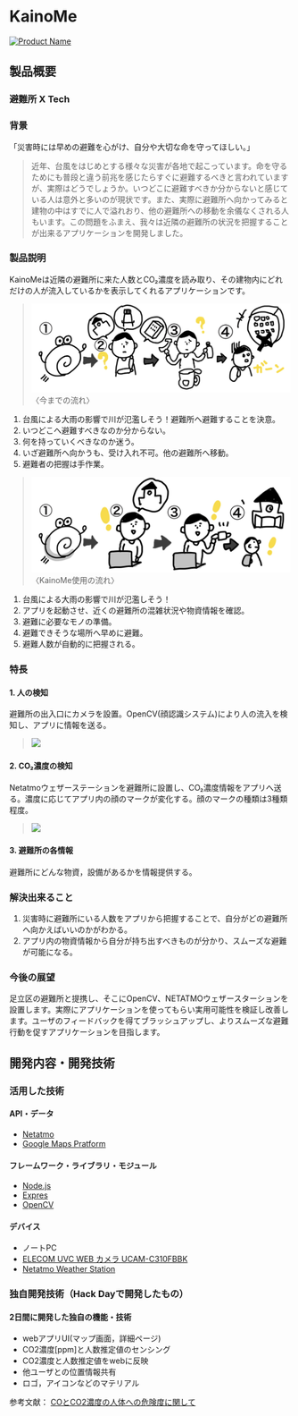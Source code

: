 # KainoMe

[![Product Name](image.png)](https://www.youtube.com/watch?v=G5rULR53uMk)

## 製品概要
### 避難所 X Tech

### 背景
「災害時には早めの避難を心がけ、自分や大切な命を守ってほしい。」
>近年、台風をはじめとする様々な災害が各地で起こっています。命を守るためにも普段と違う前兆を感じたらすぐに避難するべきと言われていますが、実際はどうでしょうか。いつどこに避難すべきか分からないと感じている人は意外と多いのが現状です。また、実際に避難所へ向かってみると建物の中はすでに人で溢れおり、他の避難所への移動を余儀なくされる人もいます。この問題をふまえ、我々は近隣の避難所の状況を把握することが出来るアプリケーションを開発しました。

### 製品説明
KainoMeは近隣の避難所に来た人数とCO₂濃度を読み取り、その建物内にどれだけの人が流入しているかを表示してくれるアプリケーションです。
> ![まき絵1(makie1.png)](./material/makie1.png)
> 〈今までの流れ〉
1. 台風による大雨の影響で川が氾濫しそう！避難所へ避難することを決意。
2. いつどこへ避難すべきなのか分からない。
3. 何を持っていくべきなのか迷う。
4. いざ避難所へ向かうも、受け入れ不可。他の避難所へ移動。
5. 避難者の把握は手作業。
> ![まき絵2](./material/makie2.png)
> 〈KainoMe使用の流れ〉
1. 台風による大雨の影響で川が氾濫しそう！
2. アプリを起動させ、近くの避難所の混雑状況や物資情報を確認。
3. 避難に必要なモノの準備。
4. 避難できそうな場所へ早めに避難。
5. 避難人数が自動的に把握される。

### 特長

#### 1. 人の検知
避難所の出入口にカメラを設置。OpenCV(顔認識システム)により人の流入を検知し、アプリに情報を送る。
> <img src="./app/material/material/camera.jpg" width="300">

#### 2. CO₂濃度の検知
Netatmoウェザーステーションを避難所に設置し、CO₂濃度情報をアプリへ送る。濃度に応じてアプリ内の顔のマークが変化する。顔のマークの種類は3種類程度。
> <img src="./app/material/material/Netatmo.jpg" width="300">

#### 3. 避難所の各情報
避難所にどんな物資，設備があるかを情報提供する。

### 解決出来ること
1. 災害時に避難所にいる人数をアプリから把握することで、自分がどの避難所へ向かえばいいのかがわかる。
2. アプリ内の物資情報から自分が持ち出すべきものが分かり、スムーズな避難が可能になる。

### 今後の展望
足立区の避難所と提携し、そこにOpenCV、NETATMOウェザースターションを設置します。実際にアプリケーションを使ってもらい実用可能性を検証し改善します。ユーザのフィードバックを得てブラッシュアップし、よりスムーズな避難行動を促すアプリケーションを目指します。


## 開発内容・開発技術
### 活用した技術
#### API・データ

* [Netatmo](https://dev.netatmo.com/resources/technical/reference/weatherapi)
* [Google Maps Pratform](https://cloud.google.com/maps-platform/?hl=ja)

#### フレームワーク・ライブラリ・モジュール
* [Node.js](https://nodejs.org/ja/)
* [Expres](https://expressjs.com/ja/)
* [OpenCV](https://opencv.org/)

#### デバイス
* ノートPC
* [ELECOM UVC WEB カメラ UCAM-C310FBBK](https://www.elecom.co.jp/products/UCAM-C310FBBK.html)
* [Netatmo Weather Station](https://www.netatmo.com/en-gb/weather/weatherstation)


### 独自開発技術（Hack Dayで開発したもの）
#### 2日間に開発した独自の機能・技術
* webアプリUI(マップ画面，詳細ページ)
* CO2濃度[ppm]と人数推定値のセンシング
* CO2濃度と人数推定値をwebに反映
* 他ユーザとの位置情報共有
* ロゴ，アイコンなどのマテリアル

参考文献：
[COとCO2濃度の人体への危険度に関して](https://www.san-eee.com/measuring/co%E3%81%A8co2%E6%BF%83%E5%BA%A6%E3%81%AE%E4%BA%BA%E4%BD%93%E3%81%B8%E3%81%AE%E5%8D%B1%E9%99%BA%E5%BA%A6%E3%81%AB%E9%96%A2%E3%81%97%E3%81%A6/)

